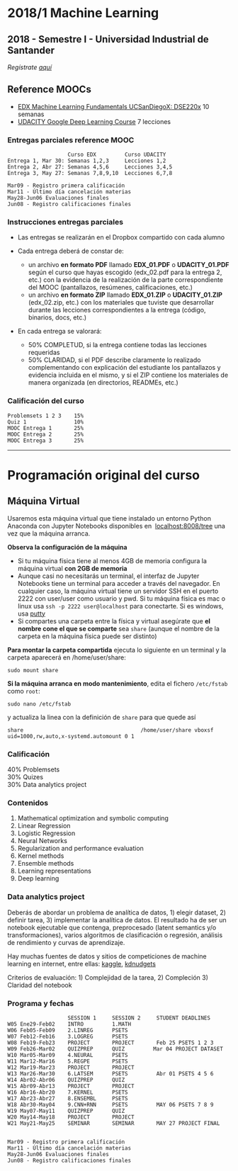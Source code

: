 # 2018/1 Machine Learning

## 2018 - Semestre I - Universidad Industrial de Santander

_Regístrate [aquí](https://docs.google.com/forms/d/e/1FAIpQLSekLcDmMN8n2o4U5wmaXK4wpcK-EqaAW2atfWFiTVO_5dM-kQ/viewform)_



## Reference MOOCs

- [EDX Machine Learning Fundamentals UCSanDiegoX: DSE220x](https://courses.edx.org/courses/course-v1:UCSanDiegoX+DS220x+1T2018/course/) 10 semanas
- [UDACITY Google Deep Learning Course](https://classroom.udacity.com/courses/ud730) 7 lecciones

### Entregas parciales reference MOOC

                       Curso EDX         Curso UDACITY
    Entrega 1, Mar 30: Semanas 1,2,3     Lecciones 1,2
    Entrega 2, Abr 27: Semanas 4,5,6     Lecciones 3,4,5
    Entrega 3, May 27: Semanas 7,8,9,10  Lecciones 6,7,8

    Mar09 - Registro primera calificación
    Mar11 - Último día cancelación materias
    May28-Jun06 Evaluaciones finales
    Jun08 - Registro calificaciones finales

### Instrucciones entregas parciales

- Las entregas se realizarán en el Dropbox compartido con cada alumno
- Cada entrega deberá de constar de:

  - un archivo **en formato PDF** llamado **EDX_01.PDF** o **UDACITY_01.PDF** según el curso que hayas escogido (edx_02.pdf para la entrega 2, etc.) con la evidencia de la realización de la parte correspondiente del MOOC (pantallazos, resúmenes, calificaciones, etc.)
  - un archivo **en formato ZIP** llamado **EDX_01.ZIP** o **UDACITY_01.ZIP** (edx_02.zip, etc.) con los materiales que tuviste que desarrollar durante las lecciones correspondientes a la entrega (código, binarios, docs, etc.)

- En cada entrega se valorará:

  - 50% COMPLETUD, si la entrega contiene todas las lecciones requeridas
  - 50% CLARIDAD, si el PDF describe claramente lo realizado complementando con explicación del estudiante los pantallazos y evidencia incluida en el mismo, y si el ZIP contiene los materiales de manera organizada (en directorios, READMEs, etc.)

### Calificación del curso

    Problemsets 1 2 3    15%
    Quiz 1               10%
    MOOC Entrega 1       25%
    MOOC Entrega 2       25%
    MOOC Entrega 3       25%
  
  
---
# Programación original del curso

## Máquina Virtual

Usaremos esta máquina virtual que tiene instalado un entorno Python Anaconda con Jupyter Notebooks disponibles en  [localhost:8008/tree](http://localhost:8008/tree) una vez que la máquina arranca.

**Observa la configuración de la máquina**

- Si tu máquina física tiene al menos 4GB de memoria configura la máquina virtual **con 2GB de memoria**
- Aunque casi no necesitarás un terminal, el interfaz de Jupyter Notebooks tiene un terminal para acceder a través del navegador. En cualquier caso, la máquina virtual tiene un servidor SSH en el puerto 2222 con user/user como usuario y pwd. Si tu máquina física es mac o linux usa `ssh -p 2222 user@localhost` para conectarte. Si es windows, usa [putty](https://www.putty.org/)
- Si compartes una carpeta entre la física y virtual asegúrate que **el nombre cone el que se comparte** sea `share` (aunque el nombre de la carpeta en la máquina física puede ser distinto)

**Para montar la carpeta compartida** ejecuta lo siguiente en un terminal y la carpeta aparecerá en /home/user/share:

    sudo mount share

**Si la máquina arranca en modo mantenimiento**, edita el fichero `/etc/fstab` como `root`:

    sudo nano /etc/fstab
    
y actualiza la linea con la definición de `share` para que quede así

    share                                     /home/user/share vboxsf uid=1000,rw,auto,x-systemd.automount 0 1


### Calificación

40% Problemsets<br/>
30% Quizes<br/>
30% Data analytics project

### Contenidos

1. Mathematical optimization and symbolic computing
2. Linear Regression
3. Logistic Regression
4. Neural Networks
5. Regularization and performance evaluation
6. Kernel methods
7. Ensemble methods
8. Learning representations
9. Deep learning

### Data analytics project

Deberás de abordar un problema de analítica de datos, 1) elegir dataset, 2) definir tarea, 3) implementar la analítica de datos. El resultado ha de ser un notebook ejecutable que contenga, preprocesado (latent semantics y/o transformaciones), varios algoritmos de clasificación o regresión, análisis de rendimiento y curvas de aprendizaje.

Hay muchas fuentes de datos y sitios de competiciones de machine learning en internet, entre ellas: [kaggle](https://www.kaggle.com/competitions), [kdnudgets](http://www.kdnuggets.com/competitions/) 

Criterios de evaluación: 1) Complejidad de la tarea, 2) Compleción 3) Claridad del notebook

### Programa y fechas

                       SESSION 1     SESSION 2     STUDENT DEADLINES
    W05 Ene29-Feb02    INTRO         1.MATH
    W06 Feb05-Feb09    2.LINREG      PSETS
    W07 Feb12-Feb16    3.LOGREG      PSETS         
    W08 Feb19-Feb23    PROJECT       PROJECT       Feb 25 PSETS 1 2 3
    W09 Feb26-Mar02    QUIZPREP      QUIZ         Mar 04 PROJECT DATASET
    W10 Mar05-Mar09    4.NEURAL      PSETS
    W11 Mar12-Mar16    5.REGPE       PSETS
    W12 Mar19-Mar23    PROJECT       PROJECT
    W13 Mar26-Mar30    6.LATSEM      PSETS         Abr 01 PSETS 4 5 6
    W14 Abr02-Abr06    QUIZPREP      QUIZ
    W15 Abr09-Abr13    PROJECT       PROJECT
    W16 Abr16-Abr20    7.KERNEL      PSETS
    W17 Abr23-Abr27    8.ENSEMBL     PSETS
    W18 Abr30-May04    9.CNN+RNN     PSETS         MAY 06 PSETS 7 8 9
    W19 May07-May11    QUIZPREP      QUIZ
    W20 May14-May18    PROJECT       PROJECT
    W21 May21-May25    SEMINAR       SEMINAR       MAY 27 PROJECT FINAL


    Mar09 - Registro primera calificación
    Mar11 - Último día cancelación materias
    May28-Jun06 Evaluaciones finales
    Jun08 - Registro calificaciones finales

